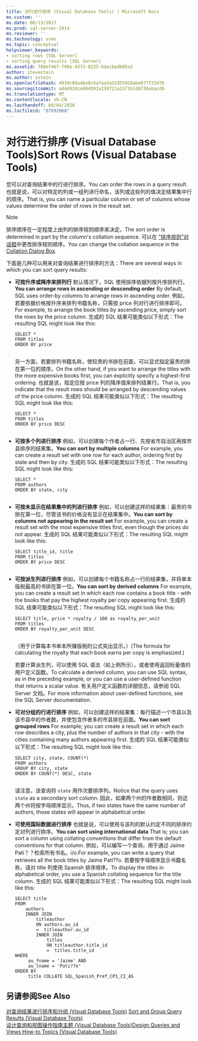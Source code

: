 ```yaml
---
title: 对行进行排序 (Visual Database Tools) | Microsoft Docs
ms.custom: ''
ms.date: 06/13/2017
ms.prod: sql-server-2014
ms.reviewer: ''
ms.technology: ssms
ms.topic: conceptual
helpviewer_keywords:
- sorting rows [SQL Server]
- sorting query results [SQL Server]
ms.assetid: 780ef467-f96e-4373-8235-6dacbedb05a2
author: stevestein
ms.author: sstein
ms.openlocfilehash: 4939c08a4be8c6a7aa3a52d55928abe077f25d76
ms.sourcegitcommit: ad4d92dce894592a259721a1571b1d8736abacdb
ms.translationtype: MT
ms.contentlocale: zh-CN
ms.lasthandoff: 08/04/2020
ms.locfileid: "87692068"
---
```

# <a name="sort-rows-visual-database-tools"></a><span data-ttu-id="24134-102">对行进行排序 (Visual Database Tools)</span><span class="sxs-lookup"><span data-stu-id="24134-102">Sort Rows (Visual Database Tools)</span></span>
  <span data-ttu-id="24134-103">您可以对查询结果中的行进行排序。</span><span class="sxs-lookup"><span data-stu-id="24134-103">You can order the rows in a query result.</span></span> <span data-ttu-id="24134-104">也就是说，可以对特定的列或一组列进行命名，该列或这些列的值决定结果集中行的顺序。</span><span class="sxs-lookup"><span data-stu-id="24134-104">That is, you can name a particular column or set of columns whose values determine the order of rows in the result set.</span></span>  
  
> [!NOTE]  
>  <span data-ttu-id="24134-105">排序顺序在一定程度上由列的排序规则顺序来决定。</span><span class="sxs-lookup"><span data-stu-id="24134-105">The sort order is determined in part by the column's collation sequence.</span></span> <span data-ttu-id="24134-106">可以在 [“排序规则”对话框](visual-database-tools.md)中更改排序规则顺序。</span><span class="sxs-lookup"><span data-stu-id="24134-106">You can change the collation sequence in the [Collation Dialog Box](visual-database-tools.md).</span></span>  
  
 <span data-ttu-id="24134-107">下面是几种可以用来对查询结果进行排序的方法：</span><span class="sxs-lookup"><span data-stu-id="24134-107">There are several ways in which you can sort query results:</span></span>  
  
-   <span data-ttu-id="24134-108">**可按升序或降序来排列行** 默认情况下，SQL 使用排序依据列按升序排列行。</span><span class="sxs-lookup"><span data-stu-id="24134-108">**You can arrange rows in ascending or descending order** By default, SQL uses order-by columns to arrange rows in ascending order.</span></span> <span data-ttu-id="24134-109">例如，若要依据价格按升序来排列书籍名称，只需按 price 列对行进行排序即可。</span><span class="sxs-lookup"><span data-stu-id="24134-109">For example, to arrange the book titles by ascending price, simply sort the rows by the price column.</span></span> <span data-ttu-id="24134-110">生成的 SQL 结果可能类似以下形式：</span><span class="sxs-lookup"><span data-stu-id="24134-110">The resulting SQL might look like this:</span></span>  
  
    ```  
    SELECT *  
    FROM titles  
    ORDER BY price  
  
    ```  
  
     <span data-ttu-id="24134-111">另一方面，若要排列书籍名称，使较贵的书排在前面，可以显式指定最贵的排在第一位的顺序。</span><span class="sxs-lookup"><span data-stu-id="24134-111">On the other hand, if you want to arrange the titles with the more expensive books first, you can explicitly specify a highest-first ordering.</span></span> <span data-ttu-id="24134-112">也就是说，指定应按 price 列的降序值来排列结果行。</span><span class="sxs-lookup"><span data-stu-id="24134-112">That is, you indicate that the result rows should be arranged by descending values of the price column.</span></span> <span data-ttu-id="24134-113">生成的 SQL 结果可能类似以下形式：</span><span class="sxs-lookup"><span data-stu-id="24134-113">The resulting SQL might look like this:</span></span>  
  
    ```  
    SELECT *  
    FROM titles  
    ORDER BY price DESC  
  
    ```  
  
-   <span data-ttu-id="24134-114">**可按多个列进行排序** 例如，可以创建每个作者占一行、先按省市自治区再按市县排序的结果集。</span><span class="sxs-lookup"><span data-stu-id="24134-114">**You can sort by multiple columns** For example, you can create a result set with one row for each author, ordering first by state and then by city.</span></span> <span data-ttu-id="24134-115">生成的 SQL 结果可能类似以下形式：</span><span class="sxs-lookup"><span data-stu-id="24134-115">The resulting SQL might look like this:</span></span>  
  
    ```  
    SELECT *  
    FROM authors   
    ORDER BY state, city  
  
    ```  
  
-   <span data-ttu-id="24134-116">**可按未显示在结果集中的列进行排序** 例如，可以创建这样的结果集：最贵的书排在第一位，尽管该书的价格没有显示在结果集中。</span><span class="sxs-lookup"><span data-stu-id="24134-116">**You can sort by columns not appearing in the result set** For example, you can create a result set with the most expensive titles first, even though the prices do not appear.</span></span> <span data-ttu-id="24134-117">生成的 SQL 结果可能类似以下形式：</span><span class="sxs-lookup"><span data-stu-id="24134-117">The resulting SQL might look like this:</span></span>  
  
    ```  
    SELECT title_id, title  
    FROM titles  
    ORDER BY price DESC  
  
    ```  
  
-   <span data-ttu-id="24134-118">**可按派生列进行排序** 例如，可以创建每个书籍名称占一行的结果集，并将单本版税最高的书排在第一位。</span><span class="sxs-lookup"><span data-stu-id="24134-118">**You can sort by derived columns** For example, you can create a result set in which each row contains a book title - with the books that pay the highest royalty per copy appearing first.</span></span> <span data-ttu-id="24134-119">生成的 SQL 结果可能类似以下形式：</span><span class="sxs-lookup"><span data-stu-id="24134-119">The resulting SQL might look like this:</span></span>  
  
    ```  
    SELECT title, price * royalty / 100 as royalty_per_unit  
    FROM titles  
    ORDER BY royalty_per_unit DESC  
  
    ```  
  
     <span data-ttu-id="24134-120">（用于计算每本书单本所赚版税的公式突出显示。）</span><span class="sxs-lookup"><span data-stu-id="24134-120">(The formula for calculating the royalty that each book earns per copy is emphasized.)</span></span>  
  
     <span data-ttu-id="24134-121">若要计算派生列，可以使用 SQL 语法（如上例所示），或者使用返回标量值的用户定义函数。</span><span class="sxs-lookup"><span data-stu-id="24134-121">To calculate a derived column, you can use SQL syntax, as in the preceding example, or you can use a user-defined function that returns a scalar value.</span></span> <span data-ttu-id="24134-122">有关用户定义函数的详细信息，请参阅 SQL Server 文档。</span><span class="sxs-lookup"><span data-stu-id="24134-122">For more information about user-defined functions, see the SQL Server documentation.</span></span>  
  
-   <span data-ttu-id="24134-123">**可对分组的行进行排序** 例如，可以创建这样的结果集：每行描述一个市县以及该市县中的作者数，并使包含作者多的市县排在前面。</span><span class="sxs-lookup"><span data-stu-id="24134-123">**You can sort grouped rows** For example; you can create a result set in which each row describes a city, plus the number of authors in that city - with the cities containing many authors appearing first.</span></span> <span data-ttu-id="24134-124">生成的 SQL 结果可能类似以下形式：</span><span class="sxs-lookup"><span data-stu-id="24134-124">The resulting SQL might look like this:</span></span>  
  
    ```  
    SELECT city, state, COUNT(*)  
    FROM authors  
    GROUP BY city, state  
    ORDER BY COUNT(*) DESC, state  
  
    ```  
  
     <span data-ttu-id="24134-125">请注意，该查询将 `state` 用作次要排序列。</span><span class="sxs-lookup"><span data-stu-id="24134-125">Notice that the query uses `state` as a secondary sort column.</span></span> <span data-ttu-id="24134-126">因此，如果两个州的作者数相同，则这两个州将按字母顺序显示。</span><span class="sxs-lookup"><span data-stu-id="24134-126">Thus, if two states have the same number of authors, those states will appear in alphabetical order.</span></span>  
  
-   <span data-ttu-id="24134-127">**可使用国际数据进行排序** 也就是说，可以使用与该列的默认约定不同的排序约定对列进行排序。</span><span class="sxs-lookup"><span data-stu-id="24134-127">**You can sort using international data** That is; you can sort a column using collating conventions that differ from the default conventions for that column.</span></span> <span data-ttu-id="24134-128">例如，可以编写一个查询，用于通过 Jaime Pati？？检索所有书名。i/o.</span><span class="sxs-lookup"><span data-stu-id="24134-128">For example, you can write a query that retrieves all the book titles by Jaime Pati??o.</span></span> <span data-ttu-id="24134-129">若要按字母顺序显示书籍名称，请对 title 列使用 Spanish 排序顺序。</span><span class="sxs-lookup"><span data-stu-id="24134-129">To display the titles in alphabetical order, you use a Spanish collating sequence for the title column.</span></span> <span data-ttu-id="24134-130">生成的 SQL 结果可能类似以下形式：</span><span class="sxs-lookup"><span data-stu-id="24134-130">The resulting SQL might look like this:</span></span>  
  
    ```  
    SELECT title  
    FROM   
        authors   
        INNER JOIN   
            titleauthor   
            ON authors.au_id   
            =  titleauthor.au_id   
            INNER JOIN  
                titles   
                ON titleauthor.title_id   
                =  titles.title_id   
    WHERE   
         au_fname = 'Jaime' AND   
         au_lname = 'Pati??o'  
    ORDER BY   
         title COLLATE SQL_Spanish_Pref_CP1_CI_AS  
    ```  
  
## <a name="see-also"></a><span data-ttu-id="24134-131">另请参阅</span><span class="sxs-lookup"><span data-stu-id="24134-131">See Also</span></span>  
 <span data-ttu-id="24134-132">[对查询结果进行排序和分组 &#40;Visual Database Tools&#41;](sort-and-group-query-results-visual-database-tools.md) </span><span class="sxs-lookup"><span data-stu-id="24134-132">[Sort and Group Query Results &#40;Visual Database Tools&#41;](sort-and-group-query-results-visual-database-tools.md) </span></span>  
 [<span data-ttu-id="24134-133">设计查询和视图操作指南主题 (Visual Database Tools)</span><span class="sxs-lookup"><span data-stu-id="24134-133">Design Queries and Views How-to Topics &#40;Visual Database Tools&#41;</span></span>](design-queries-and-views-how-to-topics-visual-database-tools.md)  
  
  
